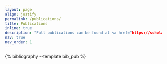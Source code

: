 ```yaml
---
layout: page
align: justify
permalink: /publications/
title: Publications
inline: true
description: "Full publications can be found at <a href="https://scholar.google.com/citations?user=Fi6WlW0AAAAJ&hl=en"> Google Scholar </a>.  <br/> † represents the joint first author."
nav: true
nav_order: 1
---
```


<!-- _pages/publications.md -->
<div class="publications">

{% bibliography --template bib_pub %}

</div>
